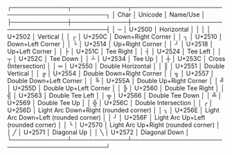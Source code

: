┌─────────────┬─────────────┬────────────────────────────────────────────┐
│  Char       │ Unicode     │ Name/Use                                   │
├─────────────┼─────────────┼────────────────────────────────────────────┤
│     ─       │  U+2500     │ Horizontal                                 │
│     │       │  U+2502     │ Vertical                                   │
│     ┌       │  U+250C     │ Down+Right Corner                          │
│     ┐       │  U+2510     │ Down+Left Corner                           │
│     └       │  U+2514     │ Up+Right Corner                            │
│     ┘       │  U+2518     │ Up+Left Corner                             │
│     ├       │  U+251C     │ Tee Right                                  │
│     ┤       │  U+2524     │ Tee Left                                   │
│     ┬       │  U+252C     │ Tee Down                                   │
│     ┴       │  U+2534     │ Tee Up                                     │
│     ┼       │  U+253C     │ Cross (Intersection)                       │
│     ═       │  U+2550     │ Double Horizontal                          │
│     ║       │  U+2551     │ Double Vertical                            │
│     ╔       │  U+2554     │ Double Down+Right Corner                   │
│     ╗       │  U+2557     │ Double Down+Left Corner                    │
│     ╚       │  U+255A     │ Double Up+Right Corner                     │
│     ╝       │  U+255D     │ Double Up+Left Corner                      │
│     ╠       │  U+2560     │ Double Tee Right                           │
│     ╣       │  U+2563     │ Double Tee Left                            │
│     ╦       │  U+2566     │ Double Tee Down                            │
│     ╩       │  U+2569     │ Double Tee Up                              │
│     ╬       │  U+256C     │ Double Intersection                        │
│     ╭       │  U+256D     │ Light Arc Down+Right (rounded corner)      │
│     ╮       │  U+256E     │ Light Arc Down+Left (rounded corner)       │
│     ╯       │  U+256F     │ Light Arc Up+Left (rounded corner)         │
│     ╰       │  U+2570     │ Light Arc Up+Right (rounded corner)        │
│     ╱       │  U+2571     │ Diagonal Up                                │
│     ╲       │  U+2572     │ Diagonal Down                              │
└─────────────┴─────────────┴────────────────────────────────────────────┘
